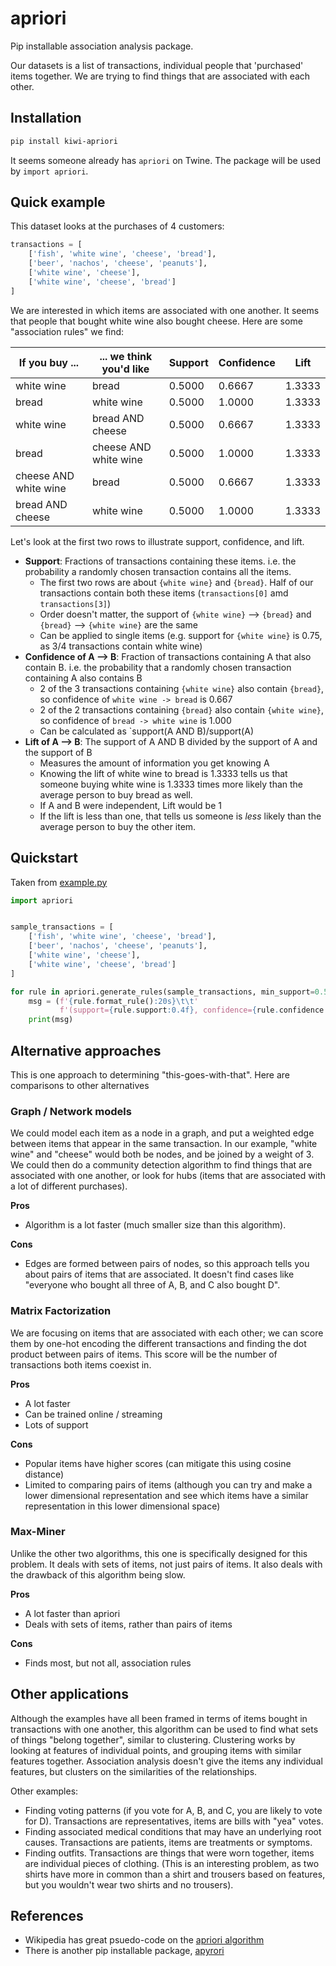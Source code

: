 # apriori

Pip installable association analysis package.

Our datasets is a list of transactions, individual people that 'purchased'
items together. We are trying to find things that are associated with each other.

## Installation

```bash
pip install kiwi-apriori
```

It seems someone already has `apriori` on Twine. The package will be used by
`import apriori`.

## Quick example 

This dataset looks at the purchases of 4 customers:
```python
transactions = [
    ['fish', 'white wine', 'cheese', 'bread'],
    ['beer', 'nachos', 'cheese', 'peanuts'],
    ['white wine', 'cheese'],
    ['white wine', 'cheese', 'bread']
]
```

We are interested in which items are associated with one another. It seems that people that
bought white wine also bought cheese. Here are some "association rules" we find:


| If you buy ... | ... we think you'd like | Support | Confidence | Lift |
| ---- | ---- | --- | ---- | ---- |
| white wine | bread | 0.5000 |  0.6667 |  1.3333 |
| bread | white wine | 0.5000 | 1.0000 | 1.3333 |
| white wine | bread AND cheese | 0.5000 | 0.6667 | 1.3333 |
| bread  | cheese AND white wine| 0.5000 | 1.0000 | 1.3333 |
| cheese AND white wine | bread | 0.5000 | 0.6667 | 1.3333 |
| bread AND cheese | white wine | 0.5000 | 1.0000 | 1.3333|

Let's look at the first two rows to illustrate support, confidence, and lift.

* __Support__: Fractions of transactions containing these items. i.e. the probability a randomly chosen transaction contains all the items.
  - The first two rows are about `{white wine}` and `{bread}`. Half of our transactions contain both these items (`transactions[0]` amd `transactions[3]`)
  - Order doesn't matter, the support of `{white wine}` --> `{bread}` and `{bread}` --> `{white wine}` are the same
  - Can be applied to single items (e.g. support for `{white wine}` is 0.75, as 3/4 transactions contain white wine)
* __Confidence of A --> B__: Fraction of transactions containing A that also contain B. i.e. the probability that a randomly chosen transaction containing A also contains B
  - 2 of the 3 transactions containing `{white wine}` also contain `{bread}`, so confidence of `white wine -> bread` is 0.667 
  - 2 of the 2 transactions containing `{bread}` also contain `{white wine}`, so confidence of `bread -> white wine` is 1.000
  - Can be calculated as `support(A AND B)/support(A)
* __Lift of A --> B__: The support of A AND B divided by the support of A and the support of B
  - Measures the amount of information you get knowing A
  - Knowing the lift of white wine to bread is 1.3333 tells us that someone buying white wine is 1.3333 times more likely than the average person to buy bread as well. 
  - If A and B were independent, Lift would be 1
  - If the lift is less than one, that tells us someone is _less_ likely than the average person to buy the other item.
  
## Quickstart

Taken from [example.py](example.py)
```python
import apriori


sample_transactions = [
    ['fish', 'white wine', 'cheese', 'bread'],
    ['beer', 'nachos', 'cheese', 'peanuts'],
    ['white wine', 'cheese'],
    ['white wine', 'cheese', 'bread']
]

for rule in apriori.generate_rules(sample_transactions, min_support=0.5):
    msg = (f'{rule.format_rule():20s}\t\t'
           f'(support={rule.support:0.4f}, confidence={rule.confidence:0.4f}, lift={rule.lift:0.4f})')
    print(msg)
```

## Alternative approaches

This is one approach to determining "this-goes-with-that". Here are comparisons to other alternatives

### Graph / Network models

We could model each item as a node in a graph, and put a weighted edge between items that appear in the same transaction.
In our example, "white wine" and "cheese" would both be nodes, and be joined by a weight of 3. We could then do a community
detection algorithm to find things that are associated with one another, or look for hubs (items that are associated with a
lot of different purchases).

**Pros**
- Algorithm is a lot faster (much smaller size than this algorithm).

**Cons**
- Edges are formed between pairs of nodes, so this approach tells you about pairs of items that are associated.
  It doesn't find cases like "everyone who bought all three of A, B, and C also bought D".
  
### Matrix Factorization

We are focusing on items that are associated with each other; we can score them by one-hot encoding the different
transactions and finding the dot product between pairs of items. This score will be the number of transactions both
items coexist in.

**Pros**
- A lot faster
- Can be trained online / streaming
- Lots of support

**Cons**
- Popular items have higher scores (can mitigate this using cosine distance)
- Limited to comparing pairs of items (although you can try and make a lower dimensional representation and see which 
  items have a similar representation in this lower dimensional space)
  
### Max-Miner

Unlike the other two algorithms, this one is specifically designed for this problem. It deals with sets of items, not
just pairs of items. It also deals with the drawback of this algorithm being slow.

**Pros**
- A lot faster than apriori
- Deals with sets of items, rather than pairs of items

**Cons**
- Finds most, but not all, association rules

## Other applications

Although the examples have all been framed in terms of items bought in transactions with one another, this algorithm 
can be used to find what sets of things "belong together", similar to clustering. Clustering works by looking
at features of individual points, and grouping items with similar features together. Association analysis doesn't give
the items any individual features, but clusters on the similarities of the relationships.

Other examples:
- Finding voting patterns (if you vote for A, B, and C, you are likely to vote for D). Transactions are representatives, items are bills with "yea" votes.
- Finding associated medical conditions that may have an underlying root causes. Transactions are patients, items are treatments or symptoms.
- Finding outfits. Transactions are things that were worn together, items are individual pieces of clothing. (This is an interesting problem, as two shirts have more 
in common than a shirt and trousers based on features, but you wouldn't wear two shirts and no trousers).


## References

* Wikipedia has great psuedo-code on the [apriori algorithm](https://en.wikipedia.org/wiki/Apriori_algorithm)
* There is another pip installable package, [apyrori](https://github.com/ymoch/apyori/)